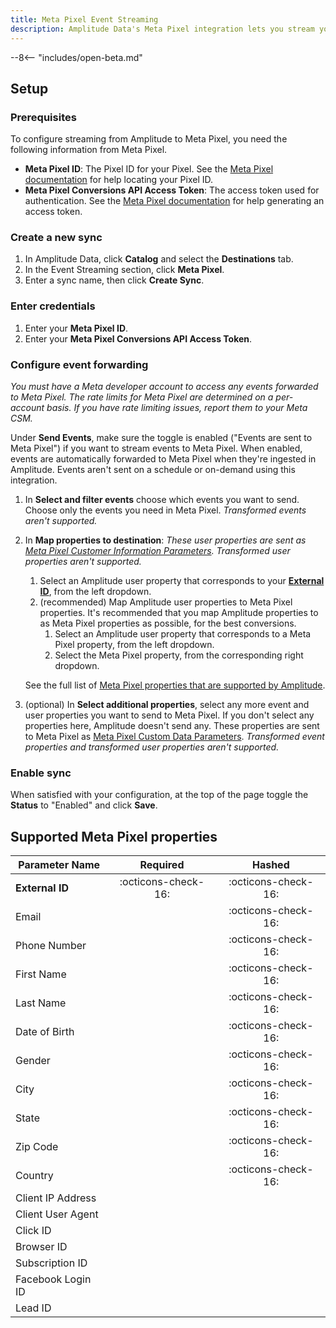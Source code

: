 ```yaml
---
title: Meta Pixel Event Streaming
description: Amplitude Data's Meta Pixel integration lets you stream your Amplitude event data straight to Meta Pixel with just a few clicks.
---
```


--8<-- "includes/open-beta.md"

## Setup

### Prerequisites

To configure streaming from Amplitude to Meta Pixel, you need the following information from Meta Pixel.

- **Meta Pixel ID**: The Pixel ID for your Pixel. See the [Meta Pixel documentation](https://developers.facebook.com/docs/marketing-api/conversions-api/get-started/#pixel-id) for help locating your Pixel ID.
- **Meta Pixel Conversions API Access Token**: The access token used for authentication. See the [Meta Pixel documentation](https://developers.facebook.com/docs/marketing-api/conversions-api/get-started/#access-token) for help generating an access token.

### Create a new sync

1. In Amplitude Data, click **Catalog** and select the **Destinations** tab.
2. In the Event Streaming section, click **Meta Pixel**.
3. Enter a sync name, then click **Create Sync**.

### Enter credentials

1. Enter your **Meta Pixel ID**.
2. Enter your **Meta Pixel Conversions API Access Token**.

### Configure event forwarding

_You must have a Meta developer account to access any events forwarded to Meta Pixel. The rate limits for Meta Pixel are determined on a per-account basis. If you have rate limiting issues, report them to your Meta CSM._

Under **Send Events**, make sure the toggle is enabled ("Events are sent to Meta Pixel") if you want to stream events to Meta Pixel. When enabled, events are automatically forwarded to Meta Pixel when they're ingested in Amplitude. Events aren't sent on a schedule or on-demand using this integration. 

1. In **Select and filter events** choose which events you want to send. Choose only the events you need in Meta Pixel. _Transformed events aren't supported._

2. In **Map properties to destination**:
    _These user properties are sent as [Meta Pixel Customer Information Parameters](https://developers.facebook.com/docs/marketing-api/conversions-api/parameters/customer-information-parameters/). Transformed user properties aren't supported._

    1. Select an Amplitude user property that corresponds to your [**External ID**](https://developers.facebook.com/docs/marketing-api/conversions-api/parameters/external-id/), from the left dropdown.
    2. (recommended) Map Amplitude user properties to Meta Pixel properties. It's recommended that you map Amplitude properties to as Meta Pixel properties as possible, for the best conversions.
        1. Select an Amplitude user property that corresponds to a Meta Pixel property, from the left dropdown.
        2. Select the Meta Pixel property, from the corresponding right dropdown.

    See the full list of [Meta Pixel properties that are supported by Amplitude](#supported-meta-pixel-properties).

3. (optional) In **Select additional properties**, select any more event and user properties you want to send to Meta Pixel. If you don't select any properties here, Amplitude doesn't send any. These properties are sent to Meta Pixel as [Meta Pixel Custom Data Parameters](https://developers.facebook.com/docs/marketing-api/conversions-api/parameters/custom-data). _Transformed event properties and transformed user properties aren't supported._

### Enable sync

When satisfied with your configuration, at the top of the page toggle the **Status** to "Enabled" and click **Save**.

## Supported Meta Pixel properties

| Parameter Name    | Required              | Hashed                |
|-------------------|:---------------------:|:---------------------:|
| **External ID**   | :octicons-check-16:   | :octicons-check-16:   |
| Email             |                       | :octicons-check-16:   |
| Phone Number      |                       | :octicons-check-16:   |
| First Name        |                       | :octicons-check-16:   |
| Last Name         |                       | :octicons-check-16:   |
| Date of Birth     |                       | :octicons-check-16:   |
| Gender            |                       | :octicons-check-16:   |
| City              |                       | :octicons-check-16:   |
| State             |                       | :octicons-check-16:   |
| Zip Code          |                       | :octicons-check-16:   |
| Country           |                       | :octicons-check-16:   |
| Client IP Address |                       |                       |
| Client User Agent |                       |                       |
| Click ID          |                       |                       |
| Browser ID        |                       |                       |
| Subscription ID   |                       |                       |
| Facebook Login ID |                       |                       |
| Lead ID           |                       |                       |

